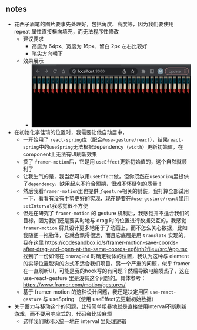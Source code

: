 ## notes

- 花西子眉笔的图片要事先处理好，包括角度、高度等，因为我们要使用 repeat 属性直接横向填充，而无法程序性修改
  - 建议要求
    - 高度为 64px、宽度为 16px、留白 2px 左右比较好
    - 笔尖方向朝下
  - 效果展示
    - ![img.png](__docs__/pens-effect.png)
- 在初始化李佳琦的位置时，我需要让他自动居中，
  - 一开始用了 `react-spring`库（配合`@use-gesture/react`），结果`react-spring`中的`useSpring`无法根据dependency（`width`）更新初始值，在component上无法有UI刷新效果
  - 换了 `framer-motion`后，它是用 `useEffect`更新初始值的，这个自然就顺利了
  - 让我生气的是，我当然可以用`useEffect`做，但你既然在`useSpring`里提供了`dependency`，缺用起来不符合预期，很难不怀疑包的质量！
  - 然后我看`framer-motion`里也提供了`gesture`相关的封装，我打算全部试用一下，看看有没有手势更好的实现，现在是要在`@use-gesture/react`里用`setInterval`我感觉很不方便
  - 但是在研究了 `framer-motion` 的 gesture 机制后，我感觉并不适合我们的目标，因为我们还是要实时地与 drag 时的位置进行数据交互的，我感觉 `framer-motion` 将其设计更多地用于了动画上，而不怎么关心数据，比如我随便一拖物体，它就会飘得很远，而且它底层是用 `translate` 实现的，我在这里 https://codesandbox.io/s/framer-motion-save-coords-after-drag-and-open-at-the-same-coords-eg6jnh?file=/src/App.tsx 找到了一份如何在 `onDragEnd` 时确定物体的位置，我认为这种与 element 的实际位置脱钩的方式不适合我们项目。另一个严重的问题，似乎 framer 在一直刷新UI，可能是我的hook写的有问题？然后导致电脑发热了，这在 use-react-gesture 里是没有这个问题的。具体参考：https://www.framer.com/motion/gestures/
  - 基于 framer-motion 的这种设计问题，我还是决定用回 `use-react-gesture` 与 useSpring （使用 useEffect去更新初始数据）
- 关于蓄力与移动这个的问题，比较简单粗暴地就是直接使用interval不断刷新游戏，而不要用响应式的，代码会比较麻烦
  - 这样我们就可以统一地在 interval 里处理逻辑